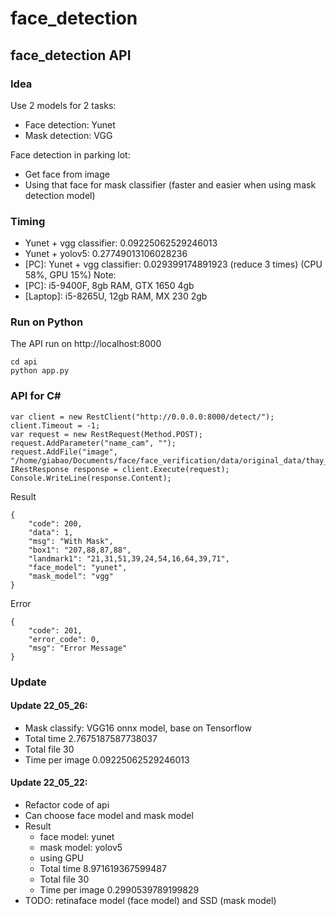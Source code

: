 # face_detection

## face_detection API 

### Idea
Use 2 models for 2 tasks:
- Face detection: Yunet
- Mask detection: VGG 

Face detection in parking lot:
- Get face from image
- Using that face for mask classifier (faster and easier when using mask detection model)

### Timing
- Yunet + vgg classifier: 0.09225062529246013 
- Yunet + yolov5: 0.27749013106028236
- [PC]: Yunet + vgg classifier: 0.029399174891923 (reduce 3 times) (CPU 58%, GPU 15%)
Note: 
- [PC]: i5-9400F, 8gb RAM, GTX 1650 4gb
- [Laptop]: i5-8265U, 12gb RAM, MX 230 2gb

### Run on Python
The API run on http://localhost:8000
```
cd api
python app.py
```

### API for C#
```
var client = new RestClient("http://0.0.0.0:8000/detect/");
client.Timeout = -1;
var request = new RestRequest(Method.POST);
request.AddParameter("name_cam", "");
request.AddFile("image", "/home/giabao/Documents/face/face_verification/data/original_data/thay_ra/3444605152_134536_PLATE_4.png");
IRestResponse response = client.Execute(request);
Console.WriteLine(response.Content);
```

Result
```
{
    "code": 200,
    "data": 1,
    "msg": "With Mask",
    "box1": "207,88,87,88",
    "landmark1": "21,31,51,39,24,54,16,64,39,71",
    "face_model": "yunet",
    "mask_model": "vgg"
}
```

Error
```
{
    "code": 201,
    "error_code": 0,
    "msg": "Error Message"
}
```

### Update
#### Update 22_05_26:
- Mask classify: VGG16 onnx model, base on Tensorflow
- Total time 2.7675187587738037
- Total file 30
- Time per image 0.09225062529246013

#### Update 22_05_22:
- Refactor code of api
- Can choose face model and mask model
- Result
    - face model: yunet
    - mask model: yolov5
    - using GPU
    - Total time 8.971619367599487
    - Total file 30
    - Time per image 0.2990539789199829
- TODO: retinaface model (face model) and SSD (mask model)
